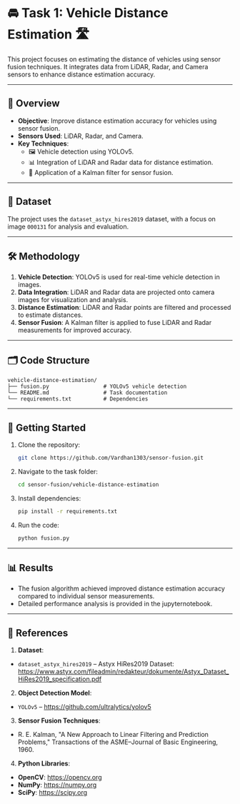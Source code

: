 # 🚘 Task 1: Vehicle Distance Estimation 🛣️

This project focuses on estimating the distance of vehicles using sensor fusion techniques. It integrates data from LiDAR, Radar, and Camera sensors to enhance distance estimation accuracy.

---

## 🎯 Overview

- **Objective**: Improve distance estimation accuracy for vehicles using sensor fusion.
- **Sensors Used**: LiDAR, Radar, and Camera.
- **Key Techniques**:
  - 🖼️ Vehicle detection using YOLOv5.
  - 📊 Integration of LiDAR and Radar data for distance estimation.
  - 🔄 Application of a Kalman filter for sensor fusion.

---

## 📂 Dataset

The project uses the `dataset_astyx_hires2019` dataset, with a focus on image `000131` for analysis and evaluation.

---

## 🛠️ Methodology

1. **Vehicle Detection**: YOLOv5 is used for real-time vehicle detection in images.
2. **Data Integration**: LiDAR and Radar data are projected onto camera images for visualization and analysis.
3. **Distance Estimation**: LiDAR and Radar points are filtered and processed to estimate distances.
4. **Sensor Fusion**: A Kalman filter is applied to fuse LiDAR and Radar measurements for improved accuracy.

---

## 🗂️ Code Structure

```
vehicle-distance-estimation/
├── fusion.py                 # YOLOv5 vehicle detection
└── README.md                 # Task documentation
└── requirements.txt          # Dependencies
```

---

## 🚀 Getting Started

1. Clone the repository:
   ```bash
   git clone https://github.com/Vardhan1303/sensor-fusion.git
    ```
2. Navigate to the task folder:

   ```bash
   cd sensor-fusion/vehicle-distance-estimation
    ```

3. Install dependencies:

   ```bash
   pip install -r requirements.txt
    ```

4. Run the code:

   ``` bash
   python fusion.py
    ```
---

## 📊 Results

- The fusion algorithm achieved improved distance estimation accuracy compared to individual sensor measurements.
- Detailed performance analysis is provided in the jupyternotebook. 

---

## 📜 References

1. **Dataset**:

- `dataset_astyx_hires2019` – Astyx HiRes2019 Dataset: https://www.astyx.com/fileadmin/redakteur/dokumente/Astyx_Dataset_HiRes2019_specification.pdf

2. **Object Detection Model**:

- `YOLOv5` – https://github.com/ultralytics/yolov5

3. **Sensor Fusion Techniques**:

- R. E. Kalman, "A New Approach to Linear Filtering and Prediction Problems," Transactions of the ASME–Journal of Basic Engineering, 1960.

4. **Python Libraries**:

- **OpenCV**: https://opencv.org
- **NumPy**: https://numpy.org
- **SciPy**: https://scipy.org